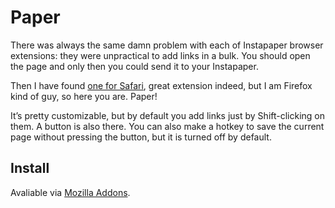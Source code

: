 Paper
=====

There was always the same damn problem with each of Instapaper browser
extensions: they were unpractical to add links in a bulk. You should
open the page and only then you could send it to your Instapaper.

Then I have found [one for Safari](http://elasticthreads.tumblr.com/post/675433975/safari-extensions),
great extension indeed, but I am Firefox kind of guy, so here you are. Paper!

It’s pretty customizable, but by default you add links just by Shift-clicking
on them. A button is also there. You can also make a hotkey to save the current
page without pressing the button, but it is turned off by default.

Install
-------

Avaliable via [Mozilla Addons](https://addons.mozilla.org).
